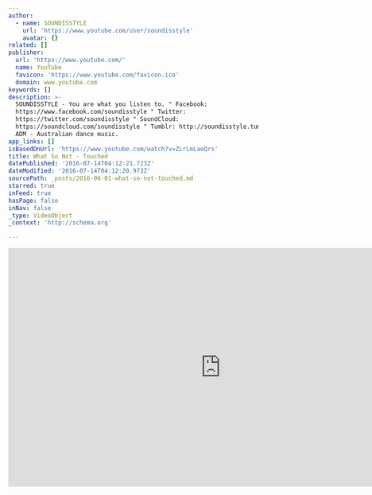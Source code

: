 ```yaml
---
author:
  - name: SOUNDISSTYLE
    url: 'https://www.youtube.com/user/soundisstyle'
    avatar: {}
related: []
publisher:
  url: 'https://www.youtube.com/'
  name: YouTube
  favicon: 'https://www.youtube.com/favicon.ico'
  domain: www.youtube.com
keywords: []
description: >-
  SOUNDISSTYLE - You are what you listen to. " Facebook:
  https://www.facebook.com/soundisstyle " Twitter:
  https://twitter.com/soundisstyle " SoundCloud:
  https://soundcloud.com/soundisstyle " Tumblr: http://soundisstyle.tumblr.com
  ADM - Australian dance music.
app_links: []
isBasedOnUrl: 'https://www.youtube.com/watch?v=ZLrLmLaoQrs'
title: What So Not - Touched
datePublished: '2016-07-14T04:12:21.723Z'
dateModified: '2016-07-14T04:12:20.973Z'
sourcePath: _posts/2016-06-01-what-so-not-touched.md
starred: true
inFeed: true
hasPage: false
inNav: false
_type: VideoObject
_context: 'http://schema.org'

---
```

<iframe src="https://cdn.embedly.com/widgets/media.html?src=https%3A%2F%2Fwww.youtube.com%2Fembed%2FZLrLmLaoQrs%3Ffeature%3Doembed&amp;url=http%3A%2F%2Fwww.youtube.com%2Fwatch%3Fv%3DZLrLmLaoQrs&amp;image=https%3A%2F%2Fi.ytimg.com%2Fvi%2FZLrLmLaoQrs%2Fhqdefault.jpg&amp;key=b7d04c9b404c499eba89ee7072e1c4f7&amp;type=text%2Fhtml&amp;schema=youtube" width="854" height="480" scrolling="no" frameborder="0" allowfullscreen="" style=""></iframe>
